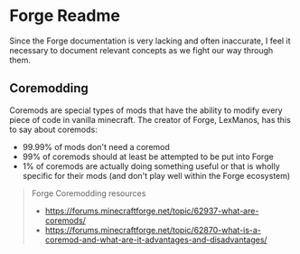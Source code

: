 # Forge Readme

Since the Forge documentation is very lacking and often inaccurate, I feel it necessary to document relevant concepts
as we fight our way through them.

## Coremodding

Coremods are special types of mods that have the ability to modify every piece of code in vanilla minecraft. The creator
of Forge, LexManos, has this to say about coremods:
* 99.99% of mods don't need a coremod
* 99% of coremods should at least be attempted to be put into Forge
* 1% of coremods are actually doing something useful or that is wholly specific for their mods (and don't play well
  within the Forge ecosystem)

> Forge Coremodding resources
> * https://forums.minecraftforge.net/topic/62937-what-are-coremods/
> * https://forums.minecraftforge.net/topic/62870-what-is-a-coremod-and-what-are-it-advantages-and-disadvantages/
